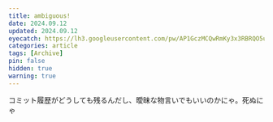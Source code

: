 ```yaml
---
title: ambiguous!
date: 2024.09.12
updated: 2024.09.12
eyecatch: https://lh3.googleusercontent.com/pw/AP1GczMCQwRmKy3x3RBRQO5uSVf0a_zDvbYjgECO3qj4YhZZhX8iWEX6n5AmYeT0uR7x8Ktyyu3lEB_9dfH1aL2S4FtDAftWjG9h4RfqPGBzOF98VWSV64At-efk2VlCjBrHCSyp5Idrx34yT2QepVUrWZEu=w1600-h838-s-no
categories: article
tags: [Archive]
pin: false
hidden: true
warning: true
---
```


コミット履歴がどうしても残るんだし、曖昧な物言いでもいいのかにゃ。死ぬにゃ